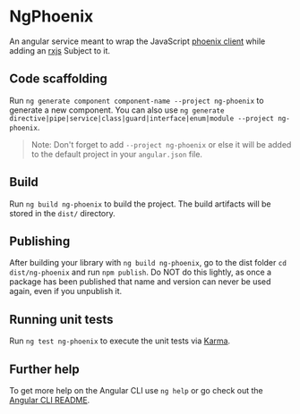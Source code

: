 # NgPhoenix

An angular service meant to wrap the JavaScript [phoenix client](https://github.com/phoenixframework/phoenix/blob/master/assets/js/phoenix.js) while adding an [rxjs](https://github.com/ReactiveX/rxjs) Subject to it.

## Code scaffolding

Run `ng generate component component-name --project ng-phoenix` to generate a new component. You can also use `ng generate directive|pipe|service|class|guard|interface|enum|module --project ng-phoenix`.
> Note: Don't forget to add `--project ng-phoenix` or else it will be added to the default project in your `angular.json` file. 

## Build

Run `ng build ng-phoenix` to build the project. The build artifacts will be stored in the `dist/` directory.

## Publishing

After building your library with `ng build ng-phoenix`, go to the dist folder `cd dist/ng-phoenix` and run `npm publish`. Do NOT do this lightly, as once a package has been published that name and version can never be used again, even if you unpublish it.

## Running unit tests

Run `ng test ng-phoenix` to execute the unit tests via [Karma](https://karma-runner.github.io).

## Further help

To get more help on the Angular CLI use `ng help` or go check out the [Angular CLI README](https://github.com/angular/angular-cli/blob/master/README.md).
